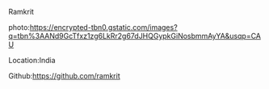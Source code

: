 Ramkrit

photo:https://encrypted-tbn0.gstatic.com/images?q=tbn%3AANd9GcTfxz1zg6LkRr2g67dJHQGypkGiNosbmmAyYA&usqp=CAU

Location:India

Github:https://github.com/ramkrit
